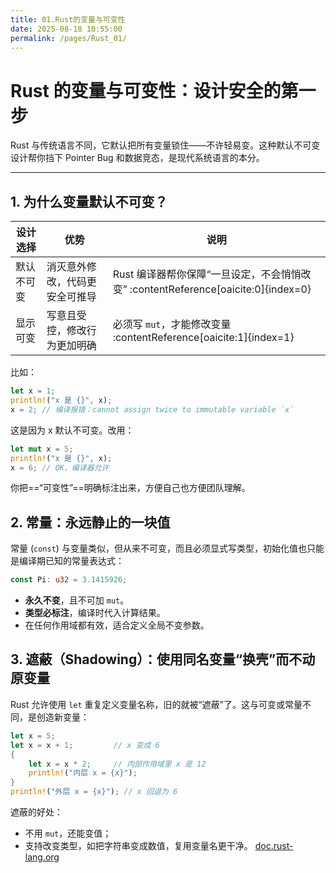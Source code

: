 ```yaml
---
title: 01.Rust的变量与可变性
date: 2025-08-18 10:55:00
permalink: /pages/Rust_01/
---
```


# **Rust 的变量与可变性：设计安全的第一步**

Rust 与传统语言不同，它默认把所有变量锁住——不许轻易变。这种默认不可变设计帮你挡下 Pointer Bug 和数据竞态，是现代系统语言的本分。

---

##  1. 为什么变量默认不可变？

| 设计选择   | 优势                           | 说明                                                         |
| ---------- | ------------------------------ | ------------------------------------------------------------ |
| 默认不可变 | 消灭意外修改，代码更安全可推导 | Rust 编译器帮你保障“一旦设定，不会悄悄改变” :contentReference[oaicite:0]{index=0} |
| 显示可变   | 写意且受控，修改行为更加明确   | 必须写 `mut`，才能修改变量 :contentReference[oaicite:1]{index=1} |

比如：

```rust
let x = 1;
println!("x 是 {}", x);
x = 2; // 编译报错：cannot assign twice to immutable variable `x`
```

这是因为 x 默认不可变。改用：

```rust
let mut x = 5;
println!("x 是 {}", x);
x = 6; // OK，编译器允许
```

你把==“可变性”==明确标注出来，方便自己也方便团队理解。

## 2. 常量：永远静止的一块值

常量 (`const`) 与变量类似，但从来不可变，而且必须显式写类型，初始化值也只能是编译期已知的常量表达式：

```rust
const Pi: u32 = 3.1415926;
```

- **永久不变**，且不可加 `mut`。
- **类型必标注**，编译时代入计算结果。
- 在任何作用域都有效，适合定义全局不变参数。

## 3. 遮蔽（Shadowing）：使用同名变量“换壳”而不动原变量

Rust 允许使用 `let` 重复定义变量名称，旧的就被“遮蔽”了。这与可变或常量不同，是创造新变量：

```rust
let x = 5;
let x = x + 1;         // x 变成 6
{
    let x = x * 2;     // 内部作用域里 x 是 12
    println!("内层 x = {x}");
}
println!("外层 x = {x}"); // x 回退为 6
```

遮蔽的好处：

- 不用 `mut`，还能变值；
- 支持改变类型，如把字符串变成数值，复用变量名更干净。 [doc.rust-lang.org](https://doc.rust-lang.org/book/ch03-01-variables-and-mutability.html?utm_source=chatgpt.com)
